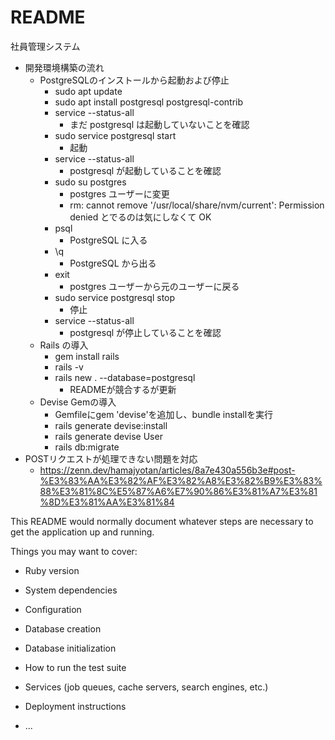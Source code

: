 # README

社員管理システム

- 開発環境構築の流れ
    - PostgreSQLのインストールから起動および停止
        - sudo apt update
        - sudo apt install postgresql postgresql-contrib
        - service --status-all
            - まだ postgresql は起動していないことを確認
        - sudo service postgresql start
            - 起動
        - service --status-all
            - postgresql が起動していることを確認
        - sudo su postgres
            - postgres ユーザーに変更
            - rm: cannot remove '/usr/local/share/nvm/current': Permission denied とでるのは気にしなくて OK
        - psql
            - PostgreSQL に入る
        - \q
            - PostgreSQL から出る
        - exit
            - postgres ユーザーから元のユーザーに戻る
        - sudo service postgresql stop
            - 停止
        - service --status-all
            - postgresql が停止していることを確認
    - Rails の導入
        - gem install rails
        - rails -v
        - rails new . --database=postgresql
            - READMEが競合するが更新
    - Devise Gemの導入
        - Gemfileにgem 'devise'を追加し、bundle installを実行
        - rails generate devise:install
        - rails generate devise User
        - rails db:migrate
- POSTリクエストが処理できない問題を対応
    - https://zenn.dev/hamajyotan/articles/8a7e430a556b3e#post-%E3%83%AA%E3%82%AF%E3%82%A8%E3%82%B9%E3%83%88%E3%81%8C%E5%87%A6%E7%90%86%E3%81%A7%E3%81%8D%E3%81%AA%E3%81%84


This README would normally document whatever steps are necessary to get the
application up and running.

Things you may want to cover:

* Ruby version

* System dependencies

* Configuration

* Database creation

* Database initialization

* How to run the test suite

* Services (job queues, cache servers, search engines, etc.)

* Deployment instructions

* ...
